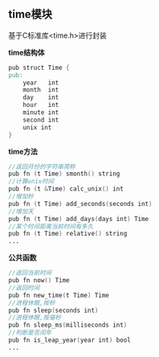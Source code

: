 ## time模块

基于C标准库<time.h>进行封装

**time结构体**

```v
pub struct Time {
pub:
	year   int
	month  int
	day    int
	hour   int
	minute int
	second int
	unix int
}
```

**time方法**

```v
//返回月份的字符串简称
pub fn (t Time) smonth() string 
//计算unix时间
pub fn (t &Time) calc_unix() int
//增加秒
pub fn (t Time) add_seconds(seconds int)
//增加天
pub fn (t Time) add_days(days int) Time
//某个时间距离当前时间有多久
pub fn (t Time) relative() string
...
```

**公共函数**

```v
//返回当前时间
pub fn now() Time
//返回时间
pub fn new_time(t Time) Time
//进程休眠,按秒
pub fn sleep(seconds int)
//进程休眠,按毫秒
pub fn sleep_ms(milliseconds int) 
//判断是否闰年
pub fn is_leap_year(year int) bool
...
```

